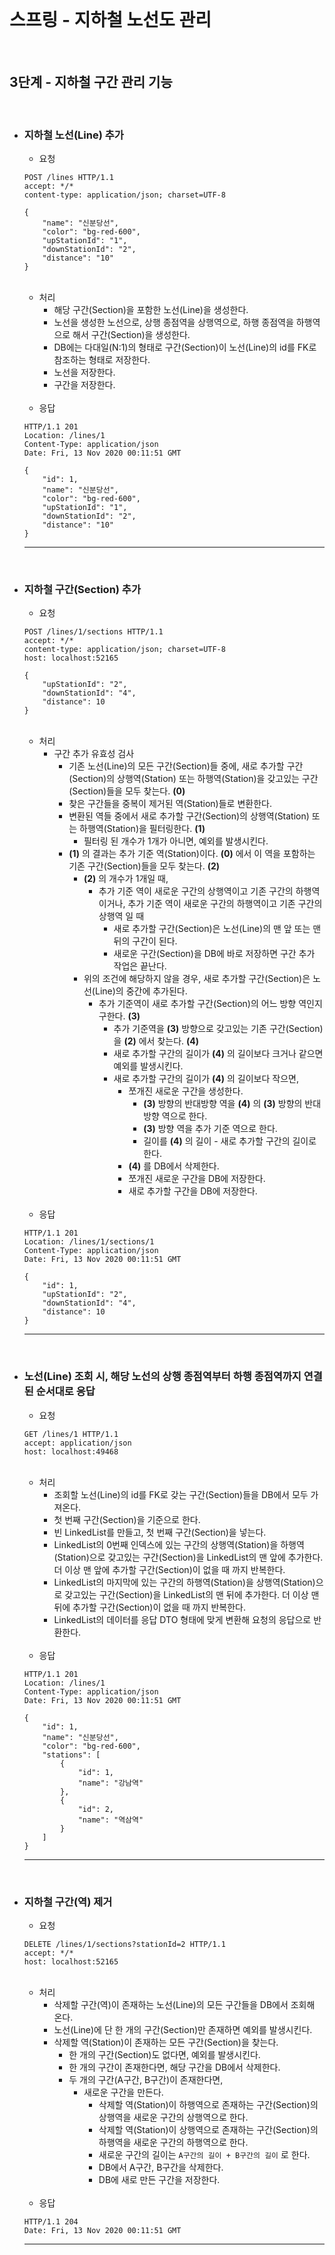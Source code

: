 <br>

# 스프링 - 지하철 노선도 관리

<br>

## 3단계 - 지하철 구간 관리 기능

<br>

- ### 지하철 노선(Line) 추가

  - 요청
  ```http
  POST /lines HTTP/1.1
  accept: */*
  content-type: application/json; charset=UTF-8
  
  {
      "name": "신분당선",
      "color": "bg-red-600",
      "upStationId": "1",
      "downStationId": "2",
      "distance": "10"
  }
  ```
  <br>

  - 처리
      - 해당 구간(Section)을 포함한 노선(Line)을 생성한다.
      - 노선을 생성한 노선으로, 상행 종점역을 상행역으로, 하행 종점역을 하행역으로 해서 구간(Section)을 생성한다.
      - DB에는 다대일(N:1)의 형태로 구간(Section)이 노선(Line)의 id를 FK로 참조하는 형태로 저장한다.
      - 노선을 저장한다.
      - 구간을 저장한다.

  <br>

  - 응답
  ```http
  HTTP/1.1 201 
  Location: /lines/1
  Content-Type: application/json
  Date: Fri, 13 Nov 2020 00:11:51 GMT
  
  {
      "id": 1,
      "name": "신분당선",
      "color": "bg-red-600",
      "upStationId": "1",
      "downStationId": "2",
      "distance": "10"
  }
  ```
  - - -
  <br>

- ### 지하철 구간(Section) 추가

  - 요청
  ```http
  POST /lines/1/sections HTTP/1.1
  accept: */*
  content-type: application/json; charset=UTF-8
  host: localhost:52165
  
  {
      "upStationId": "2",
      "downStationId": "4",
      "distance": 10
  }
  ```
  <br>

  - 처리
      - 구간 추가 유효성 검사
          - 기존 노선(Line)의 모든 구간(Section)들 중에, 새로 추가할 구간(Section)의 상행역(Station) 또는 하행역(Station)을 갖고있는 구간(Section)들을 모두 찾는다. __(0)__
          - 찾은 구간들을 중복이 제거된 역(Station)들로 변환한다.
          - 변환된 역들 중에서 새로 추가할 구간(Section)의 상행역(Station) 또는 하행역(Station)을 필터링한다. __(1)__
              - 필터링 된 개수가 1개가 아니면, 예외를 발생시킨다.
          - __(1)__ 의 결과는 추가 기준 역(Station)이다. __(0)__ 에서 이 역을 포함하는 기존 구간(Section)들을 모두 찾는다. __(2)__
              - __(2)__ 의 개수가 1개일 때,
                  - 추가 기준 역이 새로운 구간의 상행역이고 기존 구간의 하행역 이거나, 추가 기준 역이 새로운 구간의 하행역이고 기존 구간의 상행역 일 때
                      - 새로 추가할 구간(Section)은 노선(Line)의 맨 앞 또는 맨 뒤의 구간이 된다.
                      - 새로운 구간(Section)을 DB에 바로 저장하면 구간 추가 작업은 끝난다.
              - 위의 조건에 해당하지 않을 경우, 새로 추가할 구간(Section)은 노선(Line)의 중간에 추가된다.
                  - 추가 기준역이 새로 추가할 구간(Section)의 어느 방향 역인지 구한다. __(3)__
                      - 추가 기준역을 __(3)__ 방향으로 갖고있는 기존 구간(Section)을 __(2)__ 에서 찾는다. __(4)__
                      - 새로 추가할 구간의 길이가 __(4)__ 의 길이보다 크거나 같으면 예외를 발생시킨다.
                      - 새로 추가할 구간의 길이가 __(4)__ 의 길이보다 작으면,
                          - 쪼개진 새로운 구간을 생성한다.
                              - __(3)__ 방향의  반대방향 역을 __(4)__ 의 __(3)__ 방향의 반대방향 역으로 한다.
                              - __(3)__  방향 역을 추가 기준 역으로 한다.
                              - 길이를 __(4)__ 의 길이 - 새로 추가할 구간의 길이로 한다.
                          - __(4)__ 를 DB에서 삭제한다.
                          - 쪼개진 새로운 구간을 DB에 저장한다.
                          - 새로 추가할 구간을 DB에 저장한다.

  <br>

  - 응답
  ```http
  HTTP/1.1 201 
  Location: /lines/1/sections/1
  Content-Type: application/json
  Date: Fri, 13 Nov 2020 00:11:51 GMT
  
  {
      "id": 1,
      "upStationId": "2",
      "downStationId": "4",
      "distance": 10
  }
  ```
  - - -
  <br>

- ### 노선(Line) 조회 시, 해당 노선의 상행 종점역부터 하행 종점역까지 연결된 순서대로 응답

  - 요청
  ```http
  GET /lines/1 HTTP/1.1
  accept: application/json
  host: localhost:49468
  ```
  <br>
  
  - 처리
      - 조회할 노선(Line)의 id를 FK로 갖는 구간(Section)들을 DB에서 모두 가져온다.
      - 첫 번째 구간(Section)을 기준으로 한다.
      - 빈 LinkedList를 만들고, 첫 번째 구간(Section)을 넣는다.
      - LinkedList의 0번째 인덱스에 있는 구간의 상행역(Station)을 하행역(Station)으로 갖고있는 구간(Section)을 LinkedList의 맨 앞에 추가한다. 더 이상 맨 앞에 추가할 구간(Section)이 없을 때 까지 반복한다.
      - LinkedList의 마지막에 있는 구간의 하행역(Station)을 상행역(Station)으로 갖고있는 구간(Section)을 LinkedList의 맨 뒤에 추가한다. 더 이상 맨 뒤에 추가할 구간(Section)이 없을 때 까지 반복한다.
      - LinkedList의 데이터를 응답 DTO 형태에 맞게 변환해 요청의 응답으로 반환한다.
  
  <br>
  
  - 응답
  ```http
  HTTP/1.1 201 
  Location: /lines/1
  Content-Type: application/json
  Date: Fri, 13 Nov 2020 00:11:51 GMT
  
  {
      "id": 1,
      "name": "신분당선",
      "color": "bg-red-600",
      "stations": [
          {
              "id": 1,
              "name": "강남역"
          },
          {
              "id": 2,
              "name": "역삼역"
          }
      ]
  }
  ```
  - - -
  <br>

- ### 지하철 구간(역) 제거

  - 요청
  ```http
  DELETE /lines/1/sections?stationId=2 HTTP/1.1
  accept: */*
  host: localhost:52165
  ```
  <br>
  
  - 처리
      - 삭제할 구간(역)이 존재하는 노선(Line)의 모든 구간들을 DB에서 조회해 온다.
      - 노선(Line)에 단 한 개의 구간(Section)만 존재하면 예외를 발생시킨다.
      - 삭제할 역(Station)이 존재하는 모든 구간(Section)을 찾는다.
          - 한 개의 구간(Section)도 없다면, 예외를 발생시킨다.
          - 한 개의 구간이 존재한다면, 해당 구간을 DB에서 삭제한다.
          - 두 개의 구간(A구간, B구간)이 존재한다면,
              - 새로운 구간을 만든다.
                  - 삭제할 역(Station)이 하행역으로 존재하는 구간(Section)의 상행역을 새로운 구간의 상행역으로 한다.
                  - 삭제할 역(Station)이 상행역으로 존재하는 구간(Section)의 하행역을 새로운 구간의 하행역으로 한다.
                  - 새로운 구간의 길이는 `A구간의 길이 + B구간의 길이` 로 한다.
                  - DB에서 A구간, B구간을 삭제한다.
                  - DB에 새로 만든 구간을 저장한다.
  
  <br>
  
  - 응답
  ```http
  HTTP/1.1 204 
  Date: Fri, 13 Nov 2020 00:11:51 GMT
  ```
  - - -
  <br>